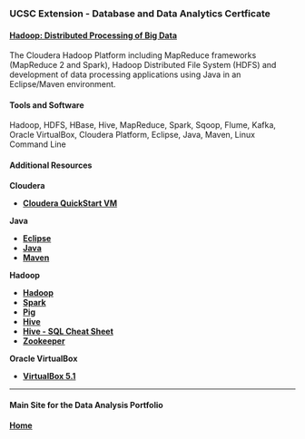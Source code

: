 ### UCSC Extension - Database and Data Analytics Certficate

#### [Hadoop: Distributed Processing of Big Data](https://dduril.github.io/ucscx-data-analytics/hadoop/)

The Cloudera Hadoop Platform including MapReduce frameworks (MapReduce 2 and Spark), Hadoop Distributed File System (HDFS) and development of data processing applications using Java in an Eclipse/Maven environment.

#### Tools and Software

Hadoop, HDFS, HBase, Hive, MapReduce, Spark, Sqoop, Flume, Kafka, Oracle VirtualBox, Cloudera Platform, Eclipse, Java, Maven, Linux Command Line

#### Additional Resources

**Cloudera**

- **[Cloudera QuickStart VM](https://www.cloudera.com/downloads/quickstart_vms/5-12.html)**

**Java**

- **[Eclipse](https://www.eclipse.org)**
- **[Java](http://www.oracle.com/technetwork/java/index.html)**
- **[Maven](https://maven.apache.org/)**

**Hadoop**

- **[Hadoop](http://hadoop.apache.org/)**
- **[Spark](http://spark.apache.org/)**
- **[Pig](https://pig.apache.org/)**
- **[Hive](https://hive.apache.org/)**
- **[Hive - SQL Cheat Sheet](http://hortonworks.com/blog/hive-cheat-sheet-for-sql-users/)**
- **[Zookeeper](https://zookeeper.apache.org/)**

**Oracle VirtualBox**

- **[VirtualBox 5.1](https://www.virtualbox.org/)**

---

#### Main Site for the Data Analysis Portfolio

**[Home](https://dduril.github.io/ucscx-data-analytics/)**